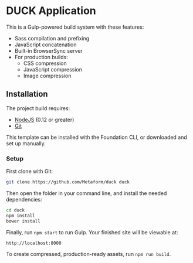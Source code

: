 # DUCK Application

This is a Gulp-powered build system with these features:

- Sass compilation and prefixing
- JavaScript concatenation
- Built-in BrowserSync server
- For production builds:
  - CSS compression
  - JavaScript compression
  - Image compression

## Installation

The project build requires:

- [NodeJS](https://nodejs.org/en/) (0.12 or greater)
- [Git](https://git-scm.com/)

This template can be installed with the Foundation CLI, or downloaded and set up manually.

### Setup

First clone with Git:

```bash
git clone https://github.com/Metaform/duck duck
```

Then open the folder in your command line, and install the needed dependencies:

```bash
cd duck
npm install
bower install
```

Finally, run `npm start` to run Gulp. Your finished site will be viewable at:

```
http://localhost:8000
```

To create compressed, production-ready assets, run `npm run build`.
